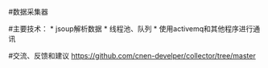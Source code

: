 #数据采集器
	
#主要技术：
	* jsoup解析数据
	* 线程池、队列
	* 使用activemq和其他程序进行通讯 

#交流、反馈和建议
 https://github.com/cnen-develper/collector/tree/master
